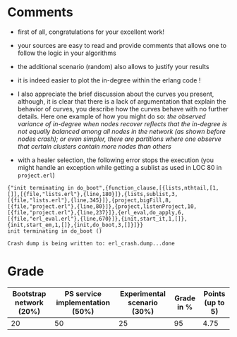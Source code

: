 # Comments

- first of all, congratulations for your excellent work!
- your sources are easy to read and provide comments that allows one to follow the logic in your algorithms
- the additional scenario (random) also allows to justify your results
- it is indeed easier to plot the in-degree within the erlang code !
- I also appreciate the brief discussion about the curves you present, although, it is clear that there is a lack of argumentation that explain the behavior of curves, you describe how the curves behave with no further details. Here one example of how you might do so: *the observed variance of in-degree when nodes recover reflects that the in-degree is not equally balanced among all nodes in the network (as shown before nodes crash); or even simpler, there are partitions where one observe that certain clusters contain more nodes than others*

- with a healer selection, the following error stops the execution (you might handle an exception while getting a sublist as used in LOC 80 in `project.erl`)

```
{"init terminating in do_boot",{function_clause,[{lists,nthtail,[1,[]],[{file,"lists.erl"},{line,180}]},{lists,sublist,3,[{file,"lists.erl"},{line,345}]},{project,bigFill,8,[{file,"project.erl"},{line,80}]},{project,listenProject,10,[{file,"project.erl"},{line,237}]},{erl_eval,do_apply,6,[{file,"erl_eval.erl"},{line,670}]},{init,start_it,1,[]},{init,start_em,1,[]},{init,do_boot,3,[]}]}}
init terminating in do_boot ()

Crash dump is being written to: erl_crash.dump...done
```

# Grade
| Bootstrap network (20%) | PS service implementation (50%) | Experimental scenario (30%) | Grade in % | Points (up to 5) |
|---|---|---|---|---|
|20 |	50 |25 |95 |	4.75|
